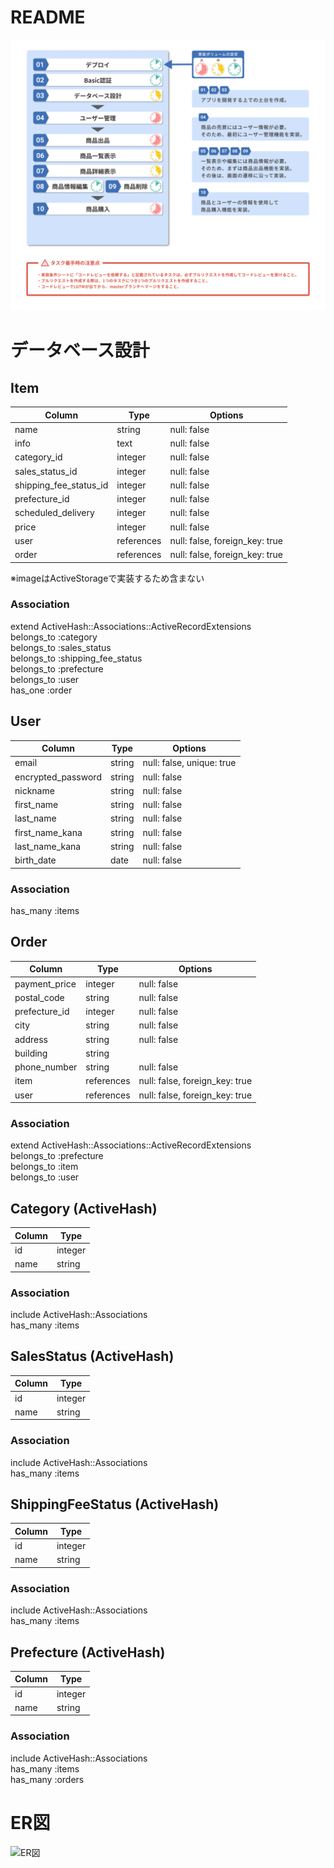 # README
![タスク着手順序](public/タスク着手順序.png)

# データベース設計
## Item

| Column | Type | Options |
|------|----|-------|
| name | string | null: false |
| info | text | null: false |
| category_id | integer | null: false |
| sales_status_id | integer | null: false |
| shipping_fee_status_id | integer | null: false |
| prefecture_id | integer | null: false |
| scheduled_delivery | integer | null: false |
| price | integer | null: false |
| user | references | null: false, foreign_key: true |
| order | references | null: false, foreign_key: true |

※imageはActiveStorageで実装するため含まない

### Association
extend ActiveHash::Associations::ActiveRecordExtensions  
belongs_to :category  
belongs_to :sales_status  
belongs_to :shipping_fee_status  
belongs_to :prefecture  
belongs_to :user  
has_one :order  

## User

|Column|Type|Options|
|------|----|-------|
| email | string | null: false, unique: true |
| encrypted_password | string | null: false |
| nickname | string | null: false |
| first_name | string | null: false |
| last_name | string | null: false |
| first_name_kana | string | null: false |
| last_name_kana | string | null: false |
| birth_date | date | null: false |

### Association
has_many :items

## Order

|Column|Type|Options|
|------|----|-------|
| payment_price | integer | null: false |
| postal_code | string | null: false |
| prefecture_id | integer | null: false |
| city | string | null: false |
| address | string | null: false |
| building | string |  |
| phone_number | string | null: false |
| item | references | null: false, foreign_key: true |
| user | references | null: false, foreign_key: true |

### Association
extend ActiveHash::Associations::ActiveRecordExtensions  
belongs_to :prefecture  
belongs_to :item  
belongs_to :user  

## Category (ActiveHash)
|Column|Type|
|------|----|
| id | integer |
| name | string |

### Association
include ActiveHash::Associations  
has_many :items

## SalesStatus (ActiveHash)
|Column|Type|
|------|----|
| id | integer |
| name | string |

### Association
include ActiveHash::Associations  
has_many :items  

## ShippingFeeStatus (ActiveHash)
|Column|Type|
|------|----|
| id | integer |
| name | string |

### Association
include ActiveHash::Associations  
has_many :items  

## Prefecture (ActiveHash)
|Column|Type|
|------|----|
| id | integer |
| name | string |

### Association
include ActiveHash::Associations  
has_many :items  
has_many :orders

# ER図
![ER図](public/ER図.png)